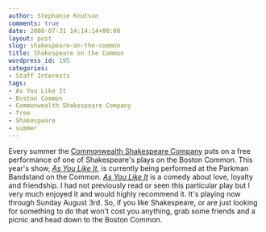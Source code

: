 ```yaml
---
author: Stephanie Knutson
comments: true
date: 2008-07-31 14:14:14+00:00
layout: post
slug: shakespeare-on-the-common
title: Shakespeare on the Common
wordpress_id: 195
categories:
- Staff Interests
tags:
- As You Like It
- Boston Common
- Commonwealth Shakespeare Company
- free
- Shakespeare
- summer
---
```


Every summer the [Commonwealth Shakespeare Company](http://www.commshakes.org/) puts on a free performance of one of Shakespeare's plays on the Boston Common. This year's show, [_As You Like It_](http://www.citicenter.org/shows/lists/details.php?showID=423), is currently being performed at the Parkman Bandstand on the Common. [_As You Like It_](http://nucat.lib.neu.edu/search~S13?/Xas+you+like+it&searchscope=13&SORT=DZ/Xas+you+like+it&searchscope=13&SORT=DZ&extended=1&SUBKEY=as%20you%20like%20it/1%2C99%2C99%2CE/frameset&FF=Xas+you+like+it&searchscope=13&SORT=DZ&4%2C4%2C) is a comedy about love, loyalty and friendship. I had not previously read or seen this particular play but I very much enjoyed it and would highly recommend it. It's playing now through Sunday August 3rd. So, if you like Shakespeare, or are just looking for something to do that won't cost you anything, grab some friends and a picnic and head down to the Boston Common.
